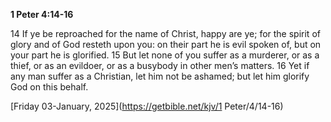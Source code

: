 **1 Peter 4:14-16**

14 If ye be reproached for the name of Christ, happy are ye; for the spirit of glory and of God resteth upon you: on their part he is evil spoken of, but on your part he is glorified. 15 But let none of you suffer as a murderer, or as a thief, or as an evildoer, or as a busybody in other men’s matters. 16 Yet if any man suffer as a Christian, let him not be ashamed; but let him glorify God on this behalf.

[Friday 03-January, 2025](https://getbible.net/kjv/1 Peter/4/14-16)
